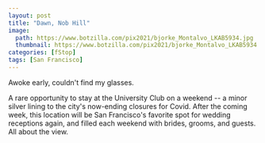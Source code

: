 ```yaml
---
layout: post
title: "Dawn, Nob Hill"
image:
  path: https://www.botzilla.com/pix2021/bjorke_Montalvo_LKAB5934.jpg
  thumbnail: https://www.botzilla.com/pix2021/bjorke_Montalvo_LKAB5934.jpg
categories: [fStop]
tags: [San Francisco]
---
```


Awoke early, couldn't find my glasses.

<!--more-->

A rare opportunity to stay at the University Club on a weekend -- a minor silver lining to the city's now-ending closures for Covid. After the coming week, this location will be San Francisco's favorite spot for wedding receptions again, and filled each weekend with brides, grooms, and guests. All about the view.
